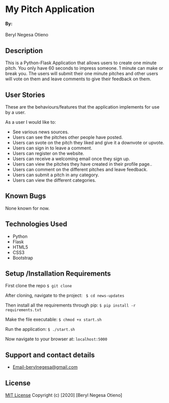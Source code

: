# My Pitch Application
#### By:
Beryl Negesa Otieno

## Description
This is a Python-Flask Application that allows users to create one minute pitch. You only have 60 seconds to impress someone. 1 minute can make or break you. The users will submit their one minute pitches and other users will vote on them and leave comments to give their feedback on them.

## User Stories
These are the behaviours/features that the application implements for use by a user.

As a user I would like to:
* See various news sources.
* Users can see the pitches other people have posted.
* Users can svote on the pitch they liked and give it a downvote or upvote.
* Users can sign in to leave a comment.
* Users can register on the website.
* Users can receive a welcoming email once they sign up.
* Users can view the pitches they have created in their profile page..
* Users can comment on the different pitches and leave feedback.
* Users can submit a pitch in any category.
* Users can view the different categories.

## Known Bugs
None known for now.

## Technologies Used
* Python
* Flask
* HTML5
* CSS3
* Bootstrap

## Setup /Installation Requirements
First clone the repo
   ```$ git clone  ```

After cloning, navigate to the project:
   `` $ cd news-updates``

Then install all the requirements through pip:
   ```$ pip install -r requirements.txt ```

Make the file executable:
   ```$ chmod +x start.sh```

Run the application:
   ```$ ./start.sh ```

Now navigate to your browser at: ```localhost:5000```

## Support and contact details
* Email-berylnegesa@gmail.com

## License

[MIT License](License.md)
Copyright (c) [2020] [Beryl Negesa Otieno]
</a>

